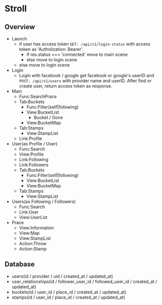 # Stroll

## Overview

- Launch
  - if user has access token
    `GET: /api/v1/login-status` with access token as 'Autholization: Bearer'.
    - if res.status === 'connected'
      move to main scene
    - else
      move to login scene
  - else
    move to login scene
- Login
  - Login with facebook / google
    get facebook or google's userID and `POST: /api/v1/users` with provider name and userID.
    After find or create user, return access token as response.
- Main
  - Func:SearchPrace
  - Tab:Buckets
    - Func:Filter(self|following)
    - View:BucketList
      - Bucket / Gone
    - View:BucketMap
  - Tab:Stamps
    - View:StampList
  - Link:Profile
- User(as Profile / User)
  - Func:Search
  - View:Profile
  - Link:Following
  - Link:Followers
  - Tab:Buckets
    - Func:Filter(self|following)
    - View:BucketList
    - View:BucketMap
  - Tab:Stamps
    - View:StampList
- Users(as Following / Followers)
  - Func:Search
  - Link:User
  - View:UserList
- Prace
  - View:Information
  - View:Map
  - View:StampList
  - Action:Throw
  - Action:Stamp

## Database

- users(id / provider / uid / created_at / updated_at)
- user_relationships(id / follower_user_id / followed_user_id / created_at / updated_at)
- buckets(id / user_id / place_id / created_at / updated_at)
- stamps(id / user_id / place_id / created_at / updated_at)
